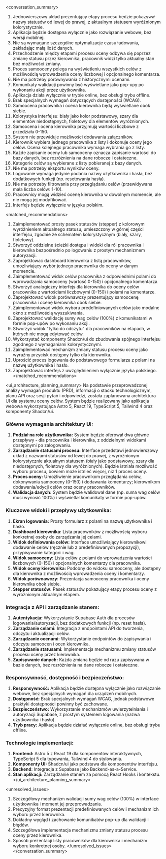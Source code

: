 <conversation_summary>
<decisions>
1. Jednowierszowy układ prezentujący etapy procesu będzie pokazywał nazwy statusów od lewej do prawej, z aktualnym statusem wyróżnionym kolorystycznie.
2. Aplikacja będzie dostępna wyłącznie jako rozwiązanie webowe, bez wersji mobilnej.
3. Nie są wymagane szczególne optymalizacje czasu ładowania, zakładając małą ilość danych.
4. Przechodzenie między etapami procesu oceny odbywa się poprzez zmianę statusu przez kierownika, pracownik widzi tylko aktualny stan bez możliwości zmiany.
5. Proces samooceny polega na wyświetleniu wszystkich celów z możliwością wprowadzenia oceny liczbowej i opcjonalnego komentarza.
6. Nie ma potrzeby porównywania z historycznymi ocenami.
7. Komunikaty walidacji powinny być wyświetlane jako pop-upy po wykonaniu akcji przez użytkownika.
8. Aplikacja działa wyłącznie w trybie online, bez obsługi trybu offline.
9. Brak specjalnych wymagań dotyczących dostępności (WCAG).
10. Samoocena pracownika i ocena kierownika będą wyświetlane obok siebie.
11. Kolorystyka interfejsu: biały jako kolor podstawowy, szary dla elementów niedostępnych, fioletowy dla elementów wyróżnionych.
12. Samoocena i ocena kierownika przyjmują wartości liczbowe z przedziału 0-150.
13. System nie przewiduje możliwości dodawania załączników.
14. Kierownik wybiera jednego pracownika z listy i dokonuje oceny jego celów. Ocena kolejnego pracownika wymaga wybrania go z listy.
15. Każde zapisanie oceny lub samooceny oznacza zapisanie wartości do bazy danych, bez rozróżnienia na dane robocze i ostateczne.
16. Kategorie celów są wybierane z listy pobieranej z bazy danych.
17. Nie ma potrzeby eksportu wyników oceny.
18. Logowanie wymaga jedynie podania nazwy użytkownika i hasła, bez dodatkowych funkcji (np. resetowania hasła).
19. Nie ma potrzeby filtrowania przy przeglądaniu celów (przewidywana mała liczba celów: 1-10).
20. Pracownicy mogą widzieć ocenę kierownika w dowolnym momencie, ale nie mogą jej modyfikować.
21. Interfejs będzie wyłącznie w języku polskim.
</decisions>

<matched_recommendations>
1. Zaimplementować prosty pasek statusów (stepper) z kolorowym wyróżnieniem aktualnego statusu, umieszczony w górnej części interfejsu, zgodnie ze schematem kolorystycznym (biały, szary, fioletowy).
2. Stworzyć oddzielne ścieżki dostępu i widoki dla ról pracownika i kierownika bezpośrednio po logowaniu z prostym mechanizmem autoryzacji.
3. Zaprojektować dashboard kierownika z listą pracowników, umożliwiający wybór jednego pracownika do oceny w danym momencie.
4. Zaimplementować widok celów pracownika z odpowiednimi polami do wprowadzania samooceny (wartość 0-150) i opcjonalnego komentarza.
5. Stworzyć analogiczny interfejs dla kierownika do oceny celów pracownika z wartościami liczbowymi (0-150) i polami na komentarze.
6. Zaprojektować widok porównawczy prezentujący samoocenę pracownika i ocenę kierownika obok siebie.
7. Zaimplementować widok wyboru predefiniowanych celów jako modalne okno z możliwością wyszukiwania.
8. Zaprojektować walidację sumy wag celów (100%) z komunikatami w formie pop-upów po wykonaniu akcji.
9. Stworzyć widok "tylko do odczytu" dla pracowników na etapach, w których nie mogą edytować celów.
10. Wykorzystać komponenty Shadcn/ui do zbudowania spójnego interfejsu zgodnego z wymaganiami kolorystycznymi.
11. Zaimplementować mechanizm zmiany statusu procesu oceny jako wyraźny przycisk dostępny tylko dla kierownika.
12. Uprościć proces logowania do podstawowego formularza z polami na nazwę użytkownika i hasło.
13. Zaprojektować interfejs z uwzględnieniem wyłącznie języka polskiego.
</matched_recommendations>

<ui_architecture_planning_summary>
Na podstawie przeprowadzonej analizy wymagań produktu (PRD), informacji o stacku technologicznym, planu API oraz sesji pytań i odpowiedzi, została zaplanowana architektura UI dla systemu oceny celów. System będzie realizowany jako aplikacja webowa wykorzystująca Astro 5, React 19, TypeScript 5, Tailwind 4 oraz komponenty Shadcn/ui.

### Główne wymagania architektury UI:
1. **Podział na role użytkownika:** System będzie oferował dwa główne przepływy - dla pracownika i kierownika, z oddzielnymi widokami dostępnymi po zalogowaniu.
2. **Zarządzanie statusami procesu:** Interface przedstawi jednowierszowy układ z nazwami statusów od lewej do prawej, z wyróżnionym kolorystycznie aktualnym statusem (biały jako podstawowy, szary dla niedostępnych, fioletowy dla wyróżnionych). Będzie istniała możliwość wyboru procesu, bowiem może istnieć więcej, niż 1 proces oceny.
3. **Proces oceny:** Umożliwienie pracownikom przeglądania celów, dokonywania samooceny (0-150) i dodawania komentarzy; kierownikom dodawania/edycji celów oraz oceny pracowników.
4. **Walidacja danych:** System będzie walidował dane (np. suma wag celów musi wynosić 100%) i wyświetlał komunikaty w formie pop-upów.

### Kluczowe widoki i przepływy użytkownika:
1. **Ekran logowania:** Prosty formularz z polami na nazwę użytkownika i hasło.
2. **Dashboard kierownika:** Lista pracowników z możliwością wyboru konkretnej osoby do zarządzania jej celami.
3. **Widok definiowania celów:** Interface umożliwiający kierownikowi dodawanie celów (ręcznie lub z predefiniowanych propozycji), przypisywanie kategorii i wag.
4. **Widok samooceny:** Lista celów z polami do wprowadzenia wartości liczbowych (0-150) i opcjonalnych komentarzy dla pracownika.
5. **Widok oceny kierownika:** Podobny do widoku samooceny, ale dostępny dla kierownika z możliwością wprowadzenia oceny i komentarzy.
6. **Widok porównawczy:** Prezentacja samooceny pracownika i oceny kierownika obok siebie.
7. **Stepper statusów:** Pasek statusów pokazujący etapy procesu oceny z wyróżnionym aktualnym etapem.

### Integracja z API i zarządzanie stanem:
1. **Autentykacja:** Wykorzystanie Supabase Auth dla procesów logowania/autoryzacji, bez dodatkowych funkcji (np. reset hasła).
2. **Zarządzanie celami:** Integracja z endpointami API do tworzenia, odczytu i aktualizacji celów.
3. **Zarządzanie ocenami:** Wykorzystanie endpointów do zapisywania i odczytu samoocen i ocen kierownika.
4. **Zarządzanie statusami:** Implementacja mechanizmu zmiany statusów procesu oceny przez kierownika.
5. **Zapisywanie danych:** Każda zmiana będzie od razu zapisywana w bazie danych, bez rozróżnienia na dane robocze i ostateczne.

### Responsywność, dostępność i bezpieczeństwo:
1. **Responsywność:** Aplikacja będzie dostępna wyłącznie jako rozwiązanie webowe, bez specjalnych wymagań dla urządzeń mobilnych.
2. **Dostępność:** Brak specjalnych wymagań WCAG, jednak podstawowe praktyki dostępności powinny być zachowane.
3. **Bezpieczeństwo:** Wykorzystanie mechanizmów uwierzytelniania i autoryzacji Supabase, z prostym systemem logowania (nazwa użytkownika i hasło).
4. **Tryb pracy:** Aplikacja będzie działać wyłącznie online, bez obsługi trybu offline.

### Technologie implementacji:
1. **Frontend:** Astro 5 z React 19 dla komponentów interaktywnych, TypeScript 5 dla typowania, Tailwind 4 do stylowania.
2. **Komponenty UI:** Shadcn/ui jako podstawa dla komponentów interfejsu.
3. **Backend:** Integracja z Supabase jako Backend-as-a-Service.
4. **Stan aplikacji:** Zarządzanie stanem za pomocą React Hooks i kontekstu.
</ui_architecture_planning_summary>

<unresolved_issues>
1. Szczegółowy mechanizm walidacji sumy wag celów (100%) w interface użytkownika i moment jej przeprowadzania.
2. Precyzyjny format prezentacji predefiniowanych celów i mechanizm ich wyboru przez kierownika.
3. Dokładny wygląd i zachowanie komunikatów pop-up dla walidacji i błędów.
4. Szczegółowa implementacja mechanizmu zmiany statusu procesu oceny przez kierownika.
5. Sposób prezentacji listy pracowników dla kierownika i mechanizm wyboru konkretnej osoby.
</unresolved_issues>
</conversation_summary>
